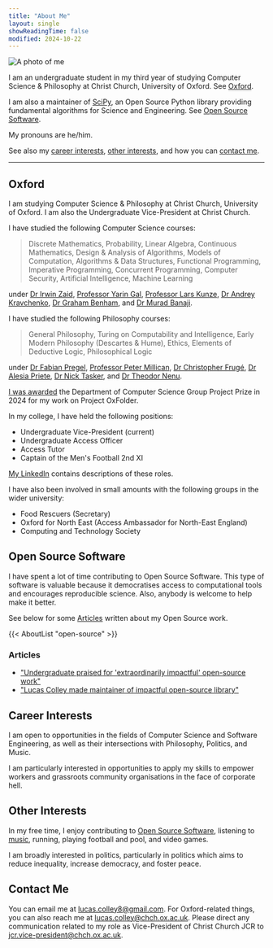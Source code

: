 ```yaml
---
title: "About Me"
layout: single
showReadingTime: false
modified: 2024-10-22
---
```


![A photo of me](/lucas-headshot.jpg)

I am an undergraduate student in my third year of studying
Computer Science & Philosophy at Christ Church, University of Oxford.
See [Oxford](#oxford).

I am also a maintainer of [SciPy], an Open Source Python library providing
fundamental algorithms for Science and Engineering.
See [Open Source Software](#open-source-software).

My pronouns are he/him.

See also my [career interests](#career-interests), [other interests](#other-interests),
and how you can [contact me](#contact-me).

[SciPy]: https://scipy.org

---

## Oxford

I am studying Computer Science & Philosophy at Christ Church, University of Oxford.
I am also the Undergraduate Vice-President at Christ Church.

I have studied the following Computer Science courses:

> Discrete Mathematics, Probability, Linear Algebra, Continuous Mathematics,
> Design & Analysis of Algorithms, Models of Computation, Algorithms & Data Structures,
> Functional Programming, Imperative Programming, Concurrent Programming,
> Computer Security, Artificial Intelligence, Machine Learning

under [Dr Irwin Zaid], [Professor Yarin Gal], [Professor Lars Kunze],
[Dr Andrey Kravchenko], [Dr Graham Benham], and [Dr Murad Banaji].

[Dr Irwin Zaid]: https://www.chch.ox.ac.uk/people/dr-irwin-zaid
[Professor Yarin Gal]: https://www.cs.ox.ac.uk/people/yarin.gal/website/
[Professor Lars Kunze]: https://people.uwe.ac.uk/Person/LarsKunze
[Dr Andrey Kravchenko]: https://www.chch.ox.ac.uk/people/dr-andrey-kravchenko
[Dr Graham Benham]: https://people.ucd.ie/graham.benham
[Dr Murad Banaji]: https://muradbanaji.github.io

I have studied the following Philosophy courses:

> General Philosophy, Turing on Computability and Intelligence,
> Early Modern Philosophy (Descartes & Hume), Ethics, Elements of Deductive Logic,
> Philosophical Logic

under [Dr Fabian Pregel], [Professor Peter Millican], [Dr Christopher Frugé],
[Dr Alesia Priete], [Dr Nick Tasker], and [Dr Theodor Nenu].

[Dr Fabian Pregel]: https://www.fabianpregel.net
[Professor Peter Millican]: https://www.millican.org
[Dr Christopher Frugé]: https://christopherfruge.com
[Dr Alesia Priete]: https://alesiapreite.com
[Dr Nick Tasker]: https://www.hertford.ox.ac.uk/staff/dr-nick-tasker
[Dr Theodor Nenu]: https://www.philosophy.ox.ac.uk/people/theodor-nenu

[I was awarded](https://www.cs.ox.ac.uk/news/2322-full.html) the
Department of Computer Science Group Project Prize in 2024 for my work on
Project OxFolder.

In my college, I have held the following positions:

- Undergraduate Vice-President (current)
- Undergraduate Access Officer
- Access Tutor
- Captain of the Men's Football 2nd XI

[My LinkedIn] contains descriptions of these roles.

[My LinkedIn]: https://www.linkedin.com/in/lucascolley0/

I have also been involved in small amounts with the following groups
in the wider university:

- Food Rescuers (Secretary)
- Oxford for North East (Access Ambassador for North-East England)
- Computing and Technology Society

## Open Source Software

I have spent a lot of time contributing to Open Source Software.
This type of software is valuable because it democratises access to computational tools
and encourages reproducible science. Also, anybody is welcome to help make it better.

See below for some [Articles](#articles) written about my Open Source work.

{{< AboutList "open-source" >}}

### Articles

- ["Undergraduate praised for 'extraordinarily impactful' open-source work"](https://www.chch.ox.ac.uk/news/undergraduate-praised-extraordinarily-impactful-open-source-work)
- ["Lucas Colley made maintainer of impactful open-source library"](https://www.chch.ox.ac.uk/news/lucas-colley-made-maintainer-impactful-open-source-library)

## Career Interests

I am open to opportunities in the fields of Computer Science and Software Engineering,
as well as their intersections with Philosophy, Politics, and Music.

I am particularly interested in opportunities to apply my skills to
empower workers and grassroots community organisations in the face of corporate hell.

## Other Interests

In my free time, I enjoy contributing to [Open Source Software](#open-source-software),
listening to [music](../music/), running, playing football and pool, and video games.

I am broadly interested in politics, particularly in politics which aims to
reduce inequality, increase democracy, and foster peace.

## Contact Me

You can email me at [lucas.colley8@gmail.com](mailto:lucas.colley8@gmail.com).
For Oxford-related things, you can also reach me at
[lucas.colley@chch.ox.ac.uk](mailto:lucas.colley@chch.ox.ac.uk).
Please direct any communication related to my role as
Vice-President of Christ Church JCR to
[jcr.vice-president@chch.ox.ac.uk](mailto:jcr.vice-president@chch.ox.ac.uk).

